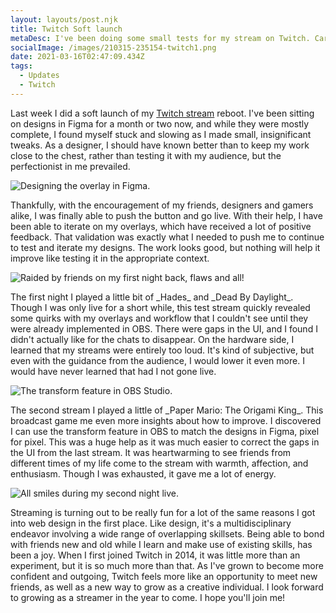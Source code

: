 ```yaml
---
layout: layouts/post.njk
title: Twitch Soft launch
metaDesc: I've been doing some small tests for my stream on Twitch. Care to join me?
socialImage: /images/210315-235154-twitch1.png
date: 2021-03-16T02:47:09.434Z
tags:
  - Updates
  - Twitch
---
```

Last week I did a soft launch of my [Twitch stream](https://twitch.tv/gynesys) reboot. I've been sitting on designs in Figma for a month or two now, and while they were mostly complete, I found myself stuck and slowing as I made small, insignificant tweaks. As a designer, I should have known better than to keep my work close to the chest, rather than testing it with my audience, but the perfectionist in me prevailed. 

![Designing the overlay in Figma.](/images/210315-233035-figma.png "Designing the overlay in Figma.")

Thankfully, with the encouragement of my friends, designers and gamers alike, I was finally able to push the button and go live. With their help, I have been able to iterate on my overlays, which have received a lot of positive feedback. That validation was exactly what I needed to push me to continue to test and iterate my designs. The work looks good, but nothing will help it improve like testing it in the appropriate context.

![Raided by friends on my first night back, flaws and all!](/images/210315-235154-twitch1.png "Raided by friends on my first night back, flaws and all!")

The first night I played a little bit of \_Hades\_ and \_Dead By Daylight\_. Though I was only live for a short while, this test stream quickly revealed some quirks with my overlays and workflow that I couldn't see until they were already implemented in OBS. There were gaps in the UI, and I found I didn't actually like for the chats to disappear. On the hardware side, I learned that my streams were entirely too loud. It's kind of subjective, but even with the guidance from the audience, I would lower it even more. I would have never learned that had I not gone live.

![The transform feature in OBS Studio.](/images/210316-002948-obs.png)

The second stream I played a little of \_Paper Mario: The Origami King\_. This broadcast game me even more insights about how to improve. I discovered I can use the transform feature in OBS to match the designs in Figma, pixel for pixel. This was a huge help as it was much easier to correct the gaps in the UI from the last stream. It was heartwarming to see friends from different times of my life come to the stream with warmth, affection, and enthusiasm. Though I was exhausted, it gave me a lot of energy.

![All smiles during my second night live.](/images/210315-234835-twitch2.png "All smiles during my second night live.")

Streaming is turning out to be really fun for a lot of the same reasons I got into web design in the first place. Like design, it's a multidisciplinary endeavor involving a wide range of overlapping skillsets. Being able to bond with friends new and old while I learn and make use of existing skills, has been a joy. When I first joined Twitch in 2014, it was little more than an experiment, but it is so much more than that. As I've grown to become more confident and outgoing, Twitch feels more like an opportunity to meet new friends, as well as a new way to grow as a creative individual. I look forward to growing as a streamer in the year to come. I hope you'll join me!